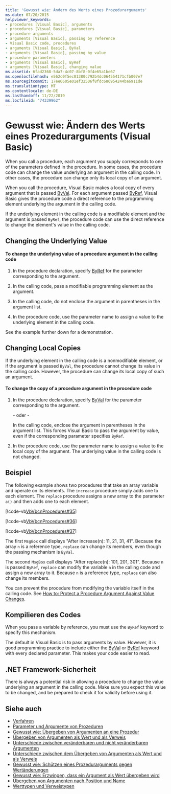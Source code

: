 ```yaml
---
title: 'Gewusst wie: Ändern des Werts eines Prozedurarguments'
ms.date: 07/20/2015
helpviewer_keywords:
- procedures [Visual Basic], arguments
- procedures [Visual Basic], parameters
- procedure arguments
- arguments [Visual Basic], passing by reference
- Visual Basic code, procedures
- arguments [Visual Basic], ByVal
- arguments [Visual Basic], passing by value
- procedure parameters
- arguments [Visual Basic], ByRef
- arguments [Visual Basic], changing value
ms.assetid: 6fad2368-5da7-4c07-8bf8-0f4e65a1be67
ms.openlocfilehash: e562c0f5ec01380c792b4dc064554171cfb007e7
ms.sourcegitcommit: 17ee6605e01ef32506f8fdc686954244ba6911de
ms.translationtype: MT
ms.contentlocale: de-DE
ms.lasthandoff: 11/22/2019
ms.locfileid: "74339962"
---
```

# <a name="how-to-change-the-value-of-a-procedure-argument-visual-basic"></a>Gewusst wie: Ändern des Werts eines Prozedurarguments (Visual Basic)
When you call a procedure, each argument you supply corresponds to one of the parameters defined in the procedure. In some cases, the procedure code can change the value underlying an argument in the calling code. In other cases, the procedure can change only its local copy of an argument.  
  
 When you call the procedure, Visual Basic makes a local copy of every argument that is passed [ByVal](../../../../visual-basic/language-reference/modifiers/byval.md). For each argument passed [ByRef](../../../../visual-basic/language-reference/modifiers/byref.md), Visual Basic gives the procedure code a direct reference to the programming element underlying the argument in the calling code.  
  
 If the underlying element in the calling code is a modifiable element and the argument is passed `ByRef`, the procedure code can use the direct reference to change the element's value in the calling code.  
  
## <a name="changing-the-underlying-value"></a>Changing the Underlying Value  
  
#### <a name="to-change-the-underlying-value-of-a-procedure-argument-in-the-calling-code"></a>To change the underlying value of a procedure argument in the calling code  
  
1. In the procedure declaration, specify [ByRef](../../../../visual-basic/language-reference/modifiers/byref.md) for the parameter corresponding to the argument.  
  
2. In the calling code, pass a modifiable programming element as the argument.  
  
3. In the calling code, do not enclose the argument in parentheses in the argument list.  
  
4. In the procedure code, use the parameter name to assign a value to the underlying element in the calling code.  
  
 See the example further down for a demonstration.  
  
## <a name="changing-local-copies"></a>Changing Local Copies  
 If the underlying element in the calling code is a nonmodifiable element, or if the argument is passed `ByVal`, the procedure cannot change its value in the calling code. However, the procedure can change its local copy of such an argument.  
  
#### <a name="to-change-the-copy-of-a-procedure-argument-in-the-procedure-code"></a>To change the copy of a procedure argument in the procedure code  
  
1. In the procedure declaration, specify [ByVal](../../../../visual-basic/language-reference/modifiers/byval.md) for the parameter corresponding to the argument.  
  
     - oder -  
  
     In the calling code, enclose the argument in parentheses in the argument list. This forces Visual Basic to pass the argument by value, even if the corresponding parameter specifies `ByRef`.  
  
2. In the procedure code, use the parameter name to assign a value to the local copy of the argument. The underlying value in the calling code is not changed.  
  
## <a name="example"></a>Beispiel  
 The following example shows two procedures that take an array variable and operate on its elements. The `increase` procedure simply adds one to each element. The `replace` procedure assigns a new array to the parameter `a()` and then adds one to each element.  
  
 [!code-vb[VbVbcnProcedures#35](~/samples/snippets/visualbasic/VS_Snippets_VBCSharp/VbVbcnProcedures/VB/Class1.vb#35)]  
  
 [!code-vb[VbVbcnProcedures#36](~/samples/snippets/visualbasic/VS_Snippets_VBCSharp/VbVbcnProcedures/VB/Class1.vb#36)]  
  
 [!code-vb[VbVbcnProcedures#37](~/samples/snippets/visualbasic/VS_Snippets_VBCSharp/VbVbcnProcedures/VB/Class1.vb#37)]  
  
 The first `MsgBox` call displays "After increase(n): 11, 21, 31, 41". Because the array `n` is a reference type, `replace` can change its members, even though the passing mechanism is `ByVal`.  
  
 The second `MsgBox` call displays "After replace(n): 101, 201, 301". Because `n` is passed `ByRef`, `replace` can modify the variable `n` in the calling code and assign a new array to it. Because `n` is a reference type, `replace` can also change its members.  
  
 You can prevent the procedure from modifying the variable itself in the calling code. See [How to: Protect a Procedure Argument Against Value Changes](./how-to-protect-a-procedure-argument-against-value-changes.md).  
  
## <a name="compiling-the-code"></a>Kompilieren des Codes  
 When you pass a variable by reference, you must use the `ByRef` keyword to specify this mechanism.  
  
 The default in Visual Basic is to pass arguments by value. However, it is good programming practice to include either the [ByVal](../../../../visual-basic/language-reference/modifiers/byval.md) or [ByRef](../../../../visual-basic/language-reference/modifiers/byref.md) keyword with every declared parameter. This makes your code easier to read.  
  
## <a name="net-framework-security"></a>.NET Framework-Sicherheit  
 There is always a potential risk in allowing a procedure to change the value underlying an argument in the calling code. Make sure you expect this value to be changed, and be prepared to check it for validity before using it.  
  
## <a name="see-also"></a>Siehe auch

- [Verfahren](./index.md)
- [Parameter und Argumente von Prozeduren](./procedure-parameters-and-arguments.md)
- [Gewusst wie: Übergeben von Argumenten an eine Prozedur](./how-to-pass-arguments-to-a-procedure.md)
- [Übergeben von Argumenten als Wert und als Verweis](./passing-arguments-by-value-and-by-reference.md)
- [Unterschiede zwischen veränderbaren und nicht veränderbaren Argumenten](./differences-between-modifiable-and-nonmodifiable-arguments.md)
- [Unterschiede zwischen dem Übergeben von Argumenten als Wert und als Verweis](./differences-between-passing-an-argument-by-value-and-by-reference.md)
- [Gewusst wie: Schützen eines Prozedurarguments gegen Wertänderungen](./how-to-protect-a-procedure-argument-against-value-changes.md)
- [Gewusst wie: Erzwingen, dass ein Argument als Wert übergeben wird](./how-to-force-an-argument-to-be-passed-by-value.md)
- [Übergeben von Argumenten nach Position und Name](./passing-arguments-by-position-and-by-name.md)
- [Werttypen und Verweistypen](../../../../visual-basic/programming-guide/language-features/data-types/value-types-and-reference-types.md)
